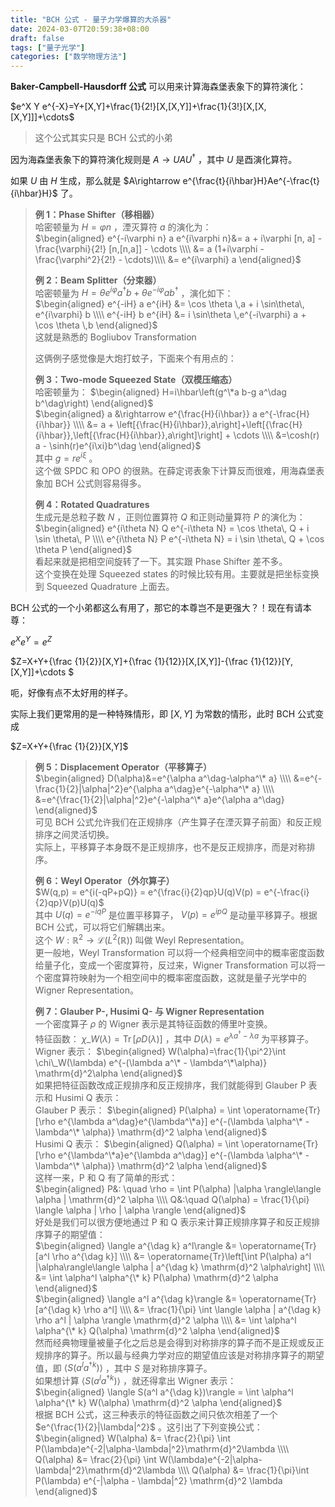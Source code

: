 ```yaml
---
title: "BCH 公式 - 量子力学爆算的大杀器"
date: 2024-03-07T20:59:38+08:00
draft: false
tags: ["量子光学"]
categories: ["数学物理方法"]
---
```


**Baker-Campbell-Hausdorff 公式** 可以用来计算海森堡表象下的算符演化：

$e^X Y e^{-X}=Y+[X,Y]+\frac{1}{2!}[X,[X,Y]]+\frac{1}{3!}[X,[X,[X,Y]]]+\cdots$ 


> 这个公式其实只是 BCH 公式的小弟

因为海森堡表象下的算符演化规则是 $A\rightarrow UAU^{\dag}$ ，其中 $U$ 是酉演化算符。

如果 $U$ 由 $H$ 生成，那么就是 $A\rightarrow e^{\frac{t}{i\hbar}H}Ae^{-\frac{t}{i\hbar}H}$ 了。


> **例 1：Phase Shifter（移相器）**  
> 哈密顿量为 $H=\varphi n$ ，湮灭算符 $a$ 的演化为：  
>  $\begin{aligned} e^{-i\varphi n} a e^{i\varphi n}&= a + i\varphi [n, a] - \frac{\varphi}{2!} [n,[n,a]] - \cdots \\\\ &= a (1+i\varphi -\frac{\varphi^2}{2!} - \cdots)\\\\ &= e^{i\varphi} a \end{aligned}$   
>   
> **例 2：Beam Splitter（分束器）**  
> 哈密顿量为 $H= \theta e^{i\varphi} a^{\dag}b + \theta e^{-i\varphi} a b^\dag$ ，演化如下：  
>  $\begin{aligned} e^{-iH} a e^{iH} &= \cos \theta \,a + i \sin\theta\, e^{i\varphi} b \\\\ e^{-iH} b e^{iH} &= i \sin\theta \,e^{-i\varphi} a  + \cos \theta \,b \end{aligned}$   
> 这就是熟悉的 Bogliubov Transformation  
>   
> 这俩例子感觉像是大炮打蚊子，下面来个有用点的：  
>   
> **例 3：Two-mode Squeezed State（双模压缩态）**  
> 哈密顿量为： $\begin{aligned} H=i\hbar\left(g^\*a b-g a^\dag b^\dag\right) \end{aligned}$   
>  $\begin{aligned} a &\rightarrow e^{\frac{H}{i\hbar}} a e^{-\frac{H}{i\hbar}} \\\\ &= a + \left[{\frac{H}{i\hbar}},a\right]+\left[{\frac{H}{i\hbar}},\left[{\frac{H}{i\hbar}},a\right]\right] + \cdots \\\\ &=\cosh(r) a - \sinh(r)e^{i\xi}b^\dag \end{aligned}$   
> 其中 $g = re^{i\xi}$ 。  
> 这个做 SPDC 和 OPO 的很熟。在薛定谔表象下计算反而很难，用海森堡表象加 BCH 公式则容易得多。  
>    
> **例 4：Rotated Quadratures**  
> 生成元是总粒子数 $N$ ，正则位置算符 $Q$ 和正则动量算符 $P$ 的演化为：  
>  $\begin{aligned} e^{i\theta N} Q e^{-i\theta N} = \cos \theta\, Q + i \sin \theta\, P \\\\ e^{i\theta N} P e^{-i\theta N} = i \sin \theta\, Q + \cos \theta P \end{aligned}$   
> 看起来就是把相空间旋转了一下。其实跟 Phase Shifter 差不多。  
> 这个变换在处理 Squeezed states 的时候比较有用。主要就是把坐标变换到 Squeezed Quadrature 上面去。

BCH 公式的一个小弟都这么有用了，那它的本尊岂不是更强大？！现在有请本尊：

$e^{X}e^{Y}=e^Z$ 

$Z=X+Y+{\frac {1}{2}}[X,Y]+{\frac {1}{12}}[X,[X,Y]]-{\frac {1}{12}}[Y,[X,Y]]+\cdots $ 

呃，好像有点不太好用的样子。

实际上我们更常用的是一种特殊情形，即 $[X,Y]$ 为常数的情形，此时 BCH 公式变成

$Z=X+Y+{\frac {1}{2}}[X,Y]$ 


> **例 5：Displacement Operator（平移算子）**  
>  $\begin{aligned} D(\alpha)&=e^{\alpha a^\dag-\alpha^\* a} \\\\ &=e^{-\frac{1}{2}|\alpha|^2}e^{\alpha a^\dag}e^{-\alpha^\* a} \\\\ &=e^{\frac{1}{2}|\alpha|^2}e^{-\alpha^\* a}e^{\alpha a^\dag} \end{aligned}$   
> 可见 BCH 公式允许我们在正规排序（产生算子在湮灭算子前面）和反正规排序之间灵活切换。  
> 实际上，平移算子本身既不是正规排序，也不是反正规排序，而是对称排序。  
>   
> **例 6：Weyl Operator（外尔算子）**  
>  $W(q,p) = e^{i(-qP+pQ)} = e^{\frac{i}{2}qp}U(q)V(p) = e^{-\frac{i}{2}qp}V(p)U(q)$   
> 其中 $U(q)=e^{-iqP}$ 是位置平移算子， $V(p)=e^{ipQ}$ 是动量平移算子。根据 BCH 公式，可以将它们解耦出来。  
> 这个 $W:\mathbb{R}^2\rightarrow \mathcal{L}(L^2(\mathbb{R}))$ 叫做 Weyl Representation。  
> 更一般地，Weyl Transformation 可以将一个经典相空间中的概率密度函数给量子化，变成一个密度算符，反过来，Wigner Transformation 可以将一个密度算符映射为一个相空间中的概率密度函数，这就是量子光学中的 Wigner Representation。  
>   
> **例 7：Glauber P-, Husimi Q- 与 Wigner Representation**  
> 一个密度算子 $\rho$ 的 Wigner 表示是其特征函数的傅里叶变换。  
> 特征函数： $\chi\_W(\lambda)=\operatorname{Tr}[\rho D(\lambda)]$ ，其中 $D(\lambda) = e^{\lambda a^\dag - \lambda a}$ 为平移算子。  
> Wigner 表示： $\begin{aligned} W(\alpha)=\frac{1}{\pi^2}\int \chi\_W(\lambda) e^{-(\lambda a^\* - \lambda^\*\alpha)} \mathrm{d}^2\alpha \end{aligned}$   
> 如果把特征函数改成正规排序和反正规排序，我们就能得到 Glauber P 表示和 Husimi Q 表示：  
> Glauber P 表示： $\begin{aligned} P(\alpha) = \int \operatorname{Tr}[\rho e^{\lambda a^\dag}e^{\lambda^\*a}] e^{-(\lambda \alpha^\* - \lambda^\* \alpha)} \mathrm{d}^2 \alpha \end{aligned}$   
> Husimi Q 表示： $\begin{aligned} Q(\alpha) = \int \operatorname{Tr}[\rho e^{\lambda^\*a}e^{\lambda a^\dag}] e^{-(\lambda \alpha^\* - \lambda^\* \alpha)} \mathrm{d}^2 \alpha \end{aligned}$   
> 这样一来，P 和 Q 有了简单的形式：  
>  $\begin{aligned} P&: \quad \rho = \int P(\alpha) |\alpha \rangle\langle \alpha | \mathrm{d}^2 \alpha \\\\ Q&:\quad Q(\alpha) = \frac{1}{\pi} \langle \alpha | \rho | \alpha \rangle \end{aligned}$   
> 好处是我们可以很方便地通过 P 和 Q 表示来计算正规排序算子和反正规排序算子的期望值：  
>  $\begin{aligned} \langle a^{\dag k} a^l\rangle &= \operatorname{Tr}[a^l \rho a^{\dag k}] \\\\ &= \operatorname{Tr}\left[\int P(\alpha) a^l |\alpha\rangle\langle \alpha | a^{\dag k} \mathrm{d}^2 \alpha\right] \\\\ &= \int \alpha^l \alpha^{\* k} P(\alpha) \mathrm{d}^2 \alpha \end{aligned}$   
>  $\begin{aligned} \langle  a^l a^{\dag k}\rangle &= \operatorname{Tr}[a^{\dag k} \rho a^l] \\\\ &= \frac{1}{\pi} \int \langle \alpha | a^{\dag k} \rho a^l | \alpha \rangle \mathrm{d}^2 \alpha \\\\ &= \int \alpha^l \alpha^{\* k} Q(\alpha) \mathrm{d}^2 \alpha \end{aligned}$   
> 然而经典物理量被量子化之后总是会得到对称排序的算子而不是正规或反正规排序的算子。所以最与经典力学对应的期望值应该是对称排序算子的期望值，即 $\langle S(a^l a^{\dag k})\rangle$ ，其中 $S$ 是对称排序算子。  
> 如果想计算 $\langle S(a^l a^{\dag k})\rangle$ ，就还得拿出 Wigner 表示：  
>  $\begin{aligned} \langle  S(a^l a^{\dag k})\rangle = \int \alpha^l \alpha^{\* k} W(\alpha) \mathrm{d}^2 \alpha \end{aligned}$   
> 根据 BCH 公式，这三种表示的特征函数之间只依次相差了一个 $e^{\frac{1}{2}|\lambda|^2}$ 。这引出了下列变换公式：  
>  $\begin{aligned} W(\alpha) &= \frac{2}{\pi} \int P(\lambda)e^{-2|\alpha-\lambda|^2}\mathrm{d}^2\lambda \\\\ Q(\alpha) &= \frac{2}{\pi} \int W(\lambda)e^{-2|\alpha-\lambda|^2}\mathrm{d}^2\lambda \\\\ Q(\alpha) &= \frac{1}{\pi}\int P(\lambda) e^{-|\alpha - \lambda|^2} \mathrm{d}^2 \lambda \end{aligned}$ 

